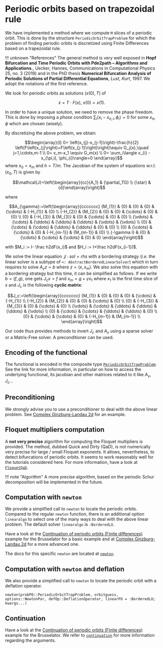 # Periodic orbits based on trapezoidal rule

We have implemented a method where we compute `M` slices of a periodic orbit. This is done by the structure `PeriodicOrbitTrapProblem` for which the problem of finding periodic orbits is discretized using Finite Differences based on a trapezoidal rule. 

!!! unknown "References"
    The general method is very well exposed in **Hopf Bifurcation and Time Periodic Orbits with Pde2path – Algorithms and Applications.**, Uecker, Hannes, Communications in Computational Physics 25, no. 3 (2019) and in the PhD thesis **Numerical Bifurcation Analysis of Periodic Solutions of Partial Differential Equations**, *Lust, Kurt*, 1997. We adopt the notations of the first reference.


We look for periodic orbits as solutions $(x(0),T)$ of

$$\dot x = T\cdot F(x),\ x(0)=x(1).$$

In order to have a unique solution, we need to remove the phase freedom. This is done by imposing a *phase* condition $\sum_i\langle x_{i} - x_{\pi,i}, \phi_{i}\rangle = 0$ for some $x_\pi,\phi$ which are chosen (wisely).

By discretizing the above problem, we obtain

$$\begin{array}{l}
		0= \left(x_{j}-x_{j-1}\right)-\frac{h}{2} \left(F\left(x_{j}\right)+F\left(x_{j-1}\right)\right)\equiv G_j(x),\quad j=1,\cdots,m-1 \\ 
0= x_m-x_1 \equiv G_m(x) \\
0= \sum_i\langle x_{i} - x_{\pi,i}, \phi_{i}\rangle=0
\end{array}$$
where $x_0=x_m$ and $h=T/m$. The Jacobian of the system of equations *w.r.t.* $(x_0,T)$ is given by 

$$\mathcal{J}=\left(\begin{array}{cc}{A_1} & {\partial_TG} \\ {\star} & {d}\end{array}\right)$$

where 

$$A_{\gamma}:=\left(\begin{array}{ccccccc}
{M_{1}} & {0} & {0} & {0} & {\cdots} & {-H_{1}} & {0} \\ 
{-H_{2}} & {M_{2}} & {0} & {0} & {\cdots} & {0} & {0} \\ 
{0} & {-H_{3}} & {M_{3}} & {0} & {\cdots} & {0} & {0} \\ 
{\vdots} & {\cdots} & {\ddots} & {\ddots} & {\ddots} & {\vdots} & {\vdots} \\ 
{0} & {\cdots} & {\cdots} & {\ddots} & {\ddots} & {0} & {0} \\ 
{0} & {\cdots} & {\cdots} & {0} & {-H_{m-1}} & {M_{m-1}} & {0} \\ 
{-\gamma I} & {0} & {\cdots} & {\cdots} & {\cdots} & {0} & {I}
\end{array}\right)$$

with $M_i := I-	\frac h2dF(x_i)$ and $H_i := I+\frac h2dF(x_{i-1})$.

We solve the linear equation $\mathcal J\cdot sol = rhs$ with a bordering strategy (*i.e.* the linear solver is a subtype of `<: AbstractBorderedLinearSolver`) which in turn requires to solve $A_\gamma z=b$ where $z=(x,x_m)$. We also solve this equation with a bordering strategy but this time, it can be simplified as follows. If we write $b=(f,g)$, one gets $J_c x=f$ and $x_m=g+\gamma x_1$ where $x_1$ is the first time slice of $x$ and $J_c$ is the following **cyclic matrix**:

$$J_c:=\left(\begin{array}{ccccccc}
{M_{1}} & {0} & {0} & {0} & {\cdots} & {-H_{1}} \\ 
{-H_{2}} & {M_{2}} & {0} & {0} & {\cdots} & {0} \\ 
{0} & {-H_{3}} & {M_{3}} & {0} & {\cdots} & {0} \\ 
{\vdots} & {\cdots} & {\ddots} & {\ddots} & {\ddots} & {\vdots} \\ 
{0} & {\cdots} & {\cdots} & {\ddots} & {\ddots} & {0} \\ 
{0} & {\cdots} & {\cdots} & {0} & {-H_{m-1}} & {M_{m-1}} \\ 
\end{array}\right)$$

Our code thus provides methods to invert $J_c$ and $A_\gamma$ using a sparse solver or a Matrix-Free solver. A preconditioner can be used. 

## Encoding of the functional

The functional is encoded in the composite type [`PeriodicOrbitTrapProblem`](@ref). See the link for more information, in particular on how to access the underlying functional, its jacobian and other matrices related to it like $A_\gamma, J_c$...

## Preconditioning

We strongly advise you to use a preconditioner to deal with the above linear problem. See [Complex Ginzburg-Landau 2d](@ref) for an example.


## Floquet multipliers computation

A **not very precise** algorithm for computing the Floquet multipliers is provided. The method, dubbed Quick and Dirty (QaD), is not numerically very precise for large / small Floquet exponents. It allows, nevertheless, to detect bifurcations of periodic orbits. It seems to work reasonably well for the tutorials considered here. For more information, have a look at [`FloquetQaD`](@ref).
 

!!! note "Algorithm"
    A more precise algorithm, based on the periodic Schur decomposition will be implemented in the future.


## Computation with `newton`

We provide a simplified call to `newton` to locate the periodic orbits. Compared to the regular `newton` function, there is an additional option `linearalgo` to select one of the many ways to deal with the above linear problem. The default solver `linearalgo` is `:BorderedLU`.

Have a look at the [Continuation of periodic orbits (Finite differences)](@ref) example for the Brusselator for a basic example and at [Complex Ginzburg-Landau 2d](@ref) for a more advanced one. 

The docs for this specific `newton` are located at [`newton`](@ref).

## Computation with `newton` and deflation

We also provide a simplified call to `newton` to locate the periodic orbit with a deflation operator. 

```@docs
newton(probPO::PeriodicOrbitTrapProblem, orbitguess, options::NewtonPar, defOp::DeflationOperator, linearPO = :BorderedLU; kwargs...)
```


## Continuation

Have a look at the [Continuation of periodic orbits (Finite differences)](@ref) example for the Brusselator. We refer to [`continuation`](@ref) for more information regarding the arguments.
